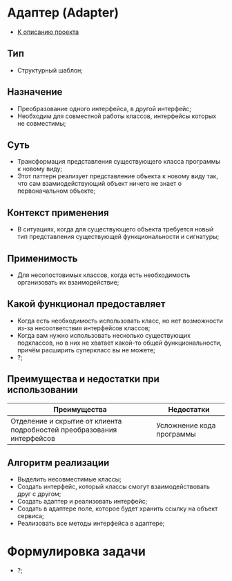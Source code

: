 # Адаптер (Adapter)

* [К описанию проекта](https://github.com/engine-it-in/java-design-patterns)

## Тип
* Структурный шаблон;

## Назначение
* Преобразование одного интерфейса, в другой интерфейс;
* Необходим для совместной работы классов, интерфейсы которых не совместимы;

## Суть
* Трансформация представления существующего класса программы к новому виду;
* Этот паттерн реализует представление объекта к новому виду так, что сам
  взамиодействующий объект ничего не знает о первоначальном объекте;

## Контекст применения
* В ситуациях, когда для существующего объекта требуется новый тип 
представления существующей функциональности и сигнатуры;

## Применимость
* Для несопостовимых классов, когда есть необходимость организовать их взаимодействие;

## Какой функционал предоставляет
* Когда есть необходимость использовать класс, но нет возможности из-за
  несоответствия интерфейсов классов;
* Когда вам нужно использовать несколько существующих подклассов, но в них
  не хватает какой-то общей функциональности,
  причём расширить суперкласс вы не можете;
* ?;

## Преимущества и недостатки при использовании

| Преимущества                                                           | Недостатки                |
|------------------------------------------------------------------------|---------------------------|
| Отделение и скрытие от клиента подробностей преобразования интерфейсов | Усложнение кода программы |

## Алгоритм реализации
* Выделить несовместимые классы;
* Создать интерфейс, который классы смогут взаимодействовать друг с другом;
* Создать адаптер и реализовать интерфейс;
* Создать в адаптере поле, которое будет хранить ссылку на объект сервиса;
* Реализовать все методы интерфейса в адаптере;


# Формулировка задачи
* ?;